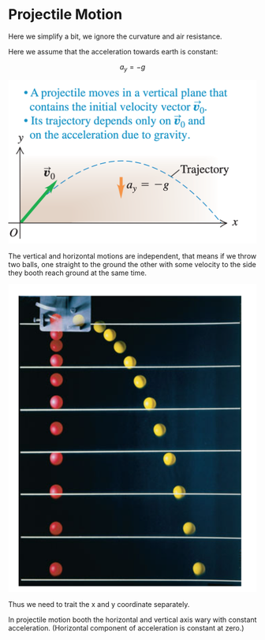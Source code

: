 # Projectile Motion
Here we simplify a bit, we ignore the curvature and air resistance.

Here we assume that the acceleration towards earth is constant:

$$
a_y = -g
$$

![](../.images/physics/projectile_simplified.png)

The vertical and horizontal motions are independent, that means if we throw two balls, one straight to the ground the other with some velocity to the side they booth reach ground at the same time.

![](../.images/physics/projectile_motion_independent_velocity.png)

Thus we need to trait the x and y coordinate separately.

In projectile motion booth the horizontal and vertical axis wary with constant acceleration. (Horizontal component of acceleration is constant at zero.)